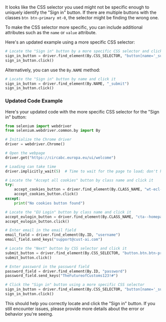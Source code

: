 It looks like the CSS selector you used might not be specific enough to uniquely identify the "Sign in" button. If there are multiple buttons with the classes `btn btn-primary mt-0`, the selector might be finding the wrong one.

To make the CSS selector more specific, you can include additional attributes such as the `name` or `value` attribute.

Here's an updated example using a more specific CSS selector:

```python
# Locate the "Sign in" button by a more specific CSS selector and click it
sign_in_button = driver.find_element(By.CSS_SELECTOR, "button[name='_submit'][value='Sign in']")
sign_in_button.click()
```

Alternatively, you can use the `By.NAME` method:

```python
# Locate the "Sign in" button by name and click it
sign_in_button = driver.find_element(By.NAME, "_submit")
sign_in_button.click()
```

### Updated Code Example
Here's your updated code with the more specific CSS selector for the "Sign in" button:

```python
from selenium import webdriver
from selenium.webdriver.common.by import By

# Initialize the Chrome driver
driver = webdriver.Chrome()

# Open the webpage
driver.get("https://circabc.europa.eu/ui/welcome")

# Loading can take time
driver.implicitly_wait(5)  # Time to wait for the page to load; don't have to wait for the complete duration if the page loads faster

# Locate the "Accept all cookies" button by class name and click it
try:
    accept_cookies_button = driver.find_element(By.CLASS_NAME, "wt-ecl-button--primary")
    accept_cookies_button.click()
except:
    print("No cookies button found")

# Locate the "EU Login" button by class name and click it
accept_eulogin_button = driver.find_element(By.CLASS_NAME, "cta--homepage")
accept_eulogin_button.click()

# Enter email in the email field
email_field = driver.find_element(By.ID, "username")
email_field.send_keys("support@cust-ai.com")

# Locate the "Next" button by CSS selector and click it
submit_button = driver.find_element(By.CSS_SELECTOR, "button.btn.btn-primary.btn-next.mt-0")
submit_button.click()

# Enter password in the password field
password_field = driver.find_element(By.ID, "password")
password_field.send_keys("TheFutureofCustoms123!#")

# Click the "Sign in" button using a more specific CSS selector
sign_in_button = driver.find_element(By.CSS_SELECTOR, "button[name='_submit'][value='Sign in']")
sign_in_button.click()
```

This should help you correctly locate and click the "Sign in" button. If you still encounter issues, please provide more details about the error or behavior you're seeing.